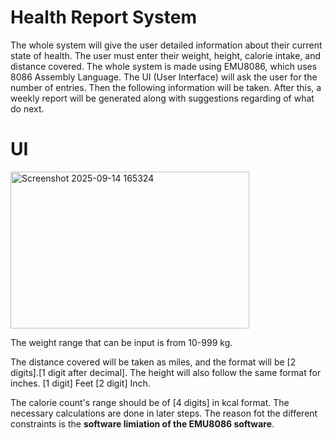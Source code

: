 # Health Report System
The whole system will give the user detailed information about their current state of health. The user must enter their weight, height, calorie intake, and distance covered. The whole system is made using EMU8086, which uses 8086 Assembly Language. The UI (User Interface) will ask the user for the number of entries. Then the following information will be taken. After this, a weekly report will be generated along with suggestions regarding of what do next. 

# UI
<img width="382" height="251" alt="Screenshot 2025-09-14 165324" src="https://github.com/user-attachments/assets/847e47fd-3b4a-4860-8076-5d09c422716a" />

The weight range that can be input is from 10-999 kg.

The distance covered will be taken as miles, and the format will be [2 digits].[1 digit after decimal]. The height will also follow the same format for inches. [1 digit] Feet [2 digit] Inch. 

The calorie count's range should be of [4 digits] in kcal format. The necessary calculations are done in later steps. The reason fot the different constraints is the **software limiation of the EMU8086 software**. 

